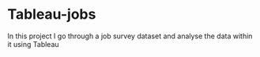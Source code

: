 # Tableau-jobs
In this project I go through a job survey dataset and analyse the data within it using Tableau
